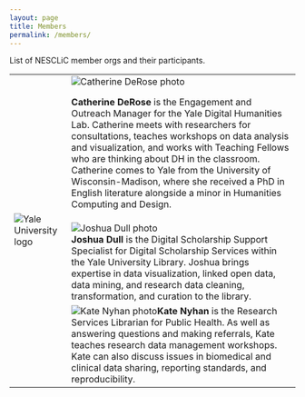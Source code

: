 ```yaml
---
layout: page
title: Members
permalink: /members/
---
```

List of NESCLiC member orgs and their participants.


<table>
  <tr><td rowspan="3" width="20%"><img src="/home/images/yale.png" alt="Yale University logo"></td>
    <td><img src="/home/images/CD100x100.png" alt="Catherine DeRose photo"><p><b>Catherine DeRose</b> is the Engagement and Outreach Manager for the Yale Digital Humanities Lab. Catherine meets with researchers for consultations, teaches workshops on data analysis and visualization, and works with Teaching Fellows who are thinking about DH in the classroom. Catherine comes to Yale from the University of Wisconsin-Madison, where she received a PhD in English literature alongside a minor in Humanities Computing and Design.</td></tr>
  <tr><td><div float="left"><img src="/home/images/JD100x100.png" alt="Joshua Dull photo"></div><b>Joshua Dull</b> is the Digital Scholarship Support Specialist for Digital Scholarship Services within the Yale University Library. Joshua brings expertise in data visualization, linked open data, data mining, and research data cleaning, transformation, and curation to the library.</td></tr>
  <tr><td><img src="/home/images/KN100x100.png" alt="Kate Nyhan photo"><b>Kate Nyhan</b> is the Research Services Librarian for Public Health. As well as answering questions and making referrals, Kate teaches research data management workshops. Kate can also discuss issues in biomedical and clinical data sharing, reporting standards, and reproducibility.</td></tr>
</table> 
